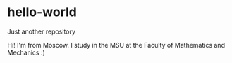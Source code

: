 # hello-world
Just another repository

Hi! 
I'm from Moscow. 
I study in the MSU at the Faculty of Mathematics and Mechanics :)

